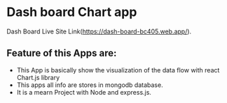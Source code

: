 # Dash board Chart app

Dash Board Live Site Link(https://dash-board-bc405.web.app/).

## Feature of this Apps are:

- This App is basically show the visualization of the data flow with react Chart.js library
- This apps all info are stores in mongodb database.
- It is a mearn Project with Node and express.js.




